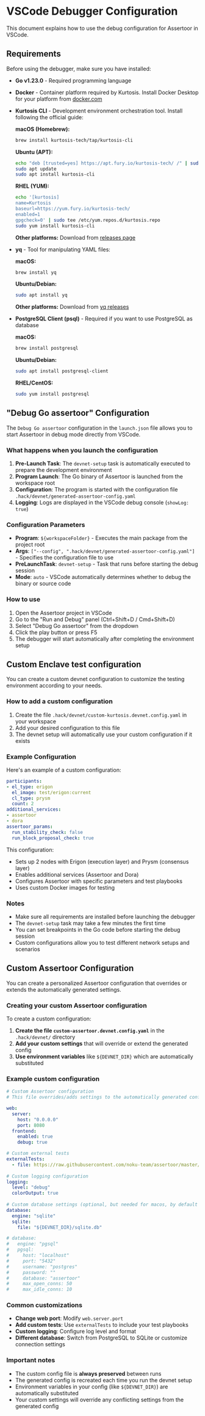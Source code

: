# VSCode Debugger Configuration

This document explains how to use the debug configuration for Assertoor in VSCode.

## Requirements

Before using the debugger, make sure you have installed:

- **Go v1.23.0** - Required programming language
- **Docker** - Container platform required by Kurtosis. Install Docker Desktop for your platform from [docker.com](https://www.docker.com/products/docker-desktop/)
- **Kurtosis CLI** - Development environment orchestration tool. Install following the official guide:
  
  **macOS (Homebrew):**

  ```bash
  brew install kurtosis-tech/tap/kurtosis-cli
  ```
  
  **Ubuntu (APT):**

  ```bash
  echo "deb [trusted=yes] https://apt.fury.io/kurtosis-tech/ /" | sudo tee /etc/apt/sources.list.d/kurtosis.list
  sudo apt update
  sudo apt install kurtosis-cli
  ```
  
  **RHEL (YUM):**

  ```bash
  echo '[kurtosis]
  name=Kurtosis
  baseurl=https://yum.fury.io/kurtosis-tech/
  enabled=1
  gpgcheck=0' | sudo tee /etc/yum.repos.d/kurtosis.repo
  sudo yum install kurtosis-cli
  ```
  
  **Other platforms:** Download from [releases page](https://github.com/kurtosis-tech/kurtosis-cli-release-artifacts/releases)

- **yq** - Tool for manipulating YAML files:
  
  **macOS:**

  ```bash
  brew install yq
  ```
  
  **Ubuntu/Debian:**

  ```bash
  sudo apt install yq
  ```
  
  **Other platforms:** Download from [yq releases](https://github.com/mikefarah/yq/releases)

- **PostgreSQL Client (psql)** - Required if you want to use PostgreSQL as database
  
  **macOS:**

  ```bash
  brew install postgresql
  ```
  
  **Ubuntu/Debian:**

  ```bash
  sudo apt install postgresql-client
  ```
  
  **RHEL/CentOS:**
  
  ```bash
  sudo yum install postgresql
  ```

## "Debug Go assertoor" Configuration

The `Debug Go assertoor` configuration in the `launch.json` file allows you to start Assertoor in debug mode directly from VSCode.

### What happens when you launch the configuration

1. **Pre-Launch Task**: The `devnet-setup` task is automatically executed to prepare the development environment
2. **Program Launch**: The Go binary of Assertoor is launched from the workspace root
3. **Configuration**: The program is started with the configuration file `.hack/devnet/generated-assertoor-config.yaml`
4. **Logging**: Logs are displayed in the VSCode debug console (`showLog: true`)

### Configuration Parameters

- **Program**: `${workspaceFolder}` - Executes the main package from the project root
- **Args**: `["--config", ".hack/devnet/generated-assertoor-config.yaml"]` - Specifies the configuration file to use
- **PreLaunchTask**: `devnet-setup` - Task that runs before starting the debug session
- **Mode**: `auto` - VSCode automatically determines whether to debug the binary or source code

### How to use

1. Open the Assertoor project in VSCode
2. Go to the "Run and Debug" panel (Ctrl+Shift+D / Cmd+Shift+D)
3. Select "Debug Go assertoor" from the dropdown
4. Click the play button or press F5
5. The debugger will start automatically after completing the environment setup

## Custom Enclave test configuration

You can create a custom devnet configuration to customize the testing environment according to your needs.

### How to add a custom configuration

1. Create the file `.hack/devnet/custom-kurtosis.devnet.config.yaml` in your workspace
2. Add your desired configuration to this file
3. The devnet setup will automatically use your custom configuration if it exists

### Example Configuration

Here's an example of a custom configuration:

```yaml
participants:
- el_type: erigon
  el_image: test/erigon:current
  cl_type: prysm
  count: 2
additional_services:
- assertoor
- dora
assertoor_params:
  run_stability_check: false
  run_block_proposal_check: true
```

This configuration:

- Sets up 2 nodes with Erigon (execution layer) and Prysm (consensus layer)
- Enables additional services (Assertoor and Dora)
- Configures Assertoor with specific parameters and test playbooks
- Uses custom Docker images for testing

### Notes

- Make sure all requirements are installed before launching the debugger
- The `devnet-setup` task may take a few minutes the first time
- You can set breakpoints in the Go code before starting the debug session
- Custom configurations allow you to test different network setups and scenarios

## Custom Assertoor Configuration

You can create a personalized Assertoor configuration that overrides or extends the automatically generated settings.

### Creating your custom Assertoor configuration

To create a custom configuration:

1. **Create the file `custom-assertoor.devnet.config.yaml`** in the `.hack/devnet/` directory
2. **Add your custom settings** that will override or extend the generated config
3. **Use environment variables** like `${DEVNET_DIR}` which are automatically substituted

### Example custom configuration

```yaml
# Custom Assertoor configuration
# This file overrides/adds settings to the automatically generated config

web:
  server:
    host: "0.0.0.0"
    port: 8080
  frontend:
    enabled: true
    debug: true

# Custom external tests
externalTests:
  - file: https://raw.githubusercontent.com/noku-team/assertoor/master/playbooks/dev/tx-pool-check-short.yaml
  
# Custom logging configuration
logging:
  level: "debug"
  colorOutput: true
  
# Custom database settings (optional, but needed for macos, by default it uses /app folder, that is not writable)
database:
  engine: "sqlite"
  sqlite:
    file: "${DEVNET_DIR}/sqlite.db"

# database:
#   engine: "pgsql"
#   pgsql:
#     host: "localhost"
#     port: "5432"
#     username: "postgres"
#     password: ""
#     database: "assertoor"
#     max_open_conns: 50
#     max_idle_conns: 10
```

### Common customizations

- **Change web port**: Modify `web.server.port`
- **Add custom tests**: Use `externalTests` to include your test playbooks
- **Custom logging**: Configure log level and format
- **Different database**: Switch from PostgreSQL to SQLite or customize connection settings

### Important notes

- The custom config file is **always preserved** between runs
- The generated config is recreated each time you run the devnet setup
- Environment variables in your config (like `${DEVNET_DIR}`) are automatically substituted
- Your custom settings will override any conflicting settings from the generated config
